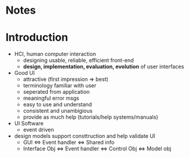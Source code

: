 # Notes
# Introduction
- HCI, human computer interaction
    - designing usable, reliable, efficient front-end 
    - **design, implementation, evaluation, evolution** of user interfaces
- Good UI
    - attractive (first impression => best)
    - terminology familiar with user
    - seperated from application
    - meaningful error msgs
    - easy to use and understand
    - consistent and unambigious
    - provide as much help (tutorials/help systems/manuals)
- UI Software
    - event driven
- design models support consttruction and help validate UI
    - GUI <=> Event handler <=> Shared info 
    - Interface Obj <=> Event handler <=> Control Obj <=> Model obj